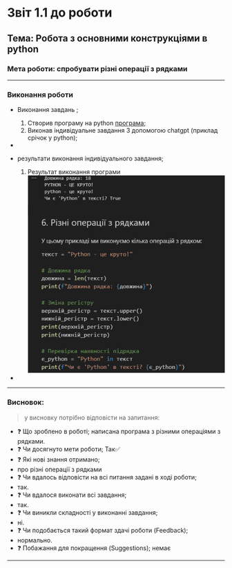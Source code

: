 # Звіт 1.1 до роботи
## Тема: Робота з основними конструкціями в python 
### Мета роботи: спробувати різні операції з рядками

---
### Виконання роботи
*   Виконання завдань ;
    1. Створив  програму на python  [програма](1py.ipynb);
    1. Виконав індивідуальне завдання З допомогою chatgpt (приклад срічок у python);

* 

* результати виконання індивідуального завдання;
    1. Результат виконання програми ![Результат виконання програми](Screenshot_5.png) 
*  
---
### Висновок:
> у висновку потрібно відповісти на запитання:

- :question: Що зроблено в роботі;
написана програма з різними операціями з рядками.
- :question: Чи досягнуто мети роботи;
Так✅
- :question: Які нові знання отримано;
- про різні  операції з рядками
- :question: Чи вдалось відповісти на всі питання задані в ході роботи;
- так.
- :question: Чи вдалося виконати всі завдання;
- так.
- :question: Чи виникли складності у виконанні завдання;
- ні.
- :question: Чи подобається такий формат здачі роботи (Feedback);
- нормально. 
- :question: Побажання для покращення (Suggestions);
немає
---